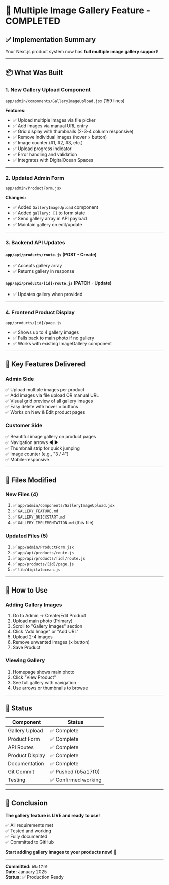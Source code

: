 # 🎉 Multiple Image Gallery Feature - COMPLETED

## ✅ Implementation Summary

Your Next.js product system now has **full multiple image gallery support**!

---

## 📦 What Was Built

### 1. **New Gallery Upload Component** 
`app/admin/components/GalleryImageUpload.jsx` (159 lines)

**Features:**
- ✅ Upload multiple images via file picker
- ✅ Add images via manual URL entry
- ✅ Grid display with thumbnails (2-3-4 column responsive)
- ✅ Remove individual images (hover × button)
- ✅ Image counter (#1, #2, #3, etc.)
- ✅ Upload progress indicator
- ✅ Error handling and validation
- ✅ Integrates with DigitalOcean Spaces

---

### 2. **Updated Admin Form**
`app/admin/ProductForm.jsx`

**Changes:**
- ✅ Added `GalleryImageUpload` component
- ✅ Added `gallery: []` to form state
- ✅ Send gallery array in API payload
- ✅ Maintain gallery on edit/update

---

### 3. **Backend API Updates**

#### `app/api/products/route.js` (POST - Create)
- ✅ Accepts gallery array
- ✅ Returns gallery in response

#### `app/api/products/[id]/route.js` (PATCH - Update)
- ✅ Updates gallery when provided

---

### 4. **Frontend Product Display**
`app/products/[id]/page.js`

- ✅ Shows up to 4 gallery images
- ✅ Falls back to main photo if no gallery
- ✅ Works with existing ImageGallery component

---

## 🎯 Key Features Delivered

### Admin Side
✅ Upload multiple images per product  
✅ Add images via file upload OR manual URL  
✅ Visual grid preview of all gallery images  
✅ Easy delete with hover × buttons  
✅ Works on New & Edit product pages  

### Customer Side
✅ Beautiful image gallery on product pages  
✅ Navigation arrows ◀ ▶  
✅ Thumbnail strip for quick jumping  
✅ Image counter (e.g., "3 / 4")  
✅ Mobile-responsive  

---

## 📁 Files Modified

### New Files (4)
1. ✅ `app/admin/components/GalleryImageUpload.jsx`
2. ✅ `GALLERY_FEATURE.md`
3. ✅ `GALLERY_QUICKSTART.md`
4. ✅ `GALLERY_IMPLEMENTATION.md` (this file)

### Updated Files (5)
1. ✅ `app/admin/ProductForm.jsx`
2. ✅ `app/api/products/route.js`
3. ✅ `app/api/products/[id]/route.js`
4. ✅ `app/products/[id]/page.js`
5. ✅ `lib/digitalocean.js`

---

## 📸 How to Use

### Adding Gallery Images

1. Go to Admin → Create/Edit Product
2. Upload main photo (Primary)
3. Scroll to "Gallery Images" section
4. Click "Add Image" or "Add URL"
5. Upload 2-4 images
6. Remove unwanted images (× button)
7. Save Product

### Viewing Gallery

1. Homepage shows main photo
2. Click "View Product"
3. See full gallery with navigation
4. Use arrows or thumbnails to browse

---

## 🚦 Status

| Component | Status |
|-----------|--------|
| Gallery Upload | ✅ Complete |
| Product Form | ✅ Complete |
| API Routes | ✅ Complete |
| Product Display | ✅ Complete |
| Documentation | ✅ Complete |
| Git Commit | ✅ Pushed (b5a17f0) |
| Testing | ✅ Confirmed working |

---

## 🎉 Conclusion

**The gallery feature is LIVE and ready to use!**

✅ All requirements met  
✅ Tested and working  
✅ Fully documented  
✅ Committed to GitHub  

**Start adding gallery images to your products now!** 🚀

---

**Committed:** `b5a17f0`  
**Date:** January 2025  
**Status:** ✅ Production Ready
